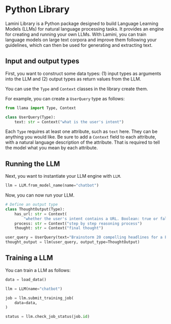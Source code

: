 # Python Library

Lamini Library is a Python package designed to build Language Learning Models (LLMs) for natural language processing tasks. It provides an engine for creating and running your own LLMs. With Lamini, you can train language models on large text corpora and improve them following your guidelines, which can then be used for generating and extracting text.

## Input and output types

First, you want to construct some data types: (1) input types as arguments into the LLM and (2) output types as return values from the LLM.

You can use the `Type` and `Context` classes in the library create them.

For example, you can create a `UserQuery` type as follows:

```python
from llama import Type, Context

class UserQuery(Type):
    text: str = Context("what is the user's intent")
```

Each `Type` requires at least one attribute, such as `text` here. They can be anything you would like. Be sure to add a `Context` field to each attribute, with a natural language description of the attribute. That is required to tell the model what you mean by each attribute.

## Running the LLM

Next, you want to instantiate your LLM engine with `LLM`.

```python
llm = LLM.from_model_name(name="chatbot")
```

Now, you can now run your LLM.

```python
# Define an output type
class ThoughtOutput(Type):
    has_url: str = Context(
        "whether the user's intent contains a URL. Boolean: true or false")
    process: str = Context("step by step reasoning process")
    thought: str = Context("final thought")

user_query = UserQuery(text="Brainstorm 20 compelling headlines for a Facebook ad promoting the Best Business Financing Options for [Business Owners]. Format the output as a table.")
thought_output = llm(user_query, output_type=ThoughtOutput)
```

## Training a LLM

You can train a LLM as follows:

```python
data = load_data()

llm = LLM(name="chatbot")

job = llm.submit_training_job(
    data=data,
)

status = llm.check_job_status(job.id)

```
